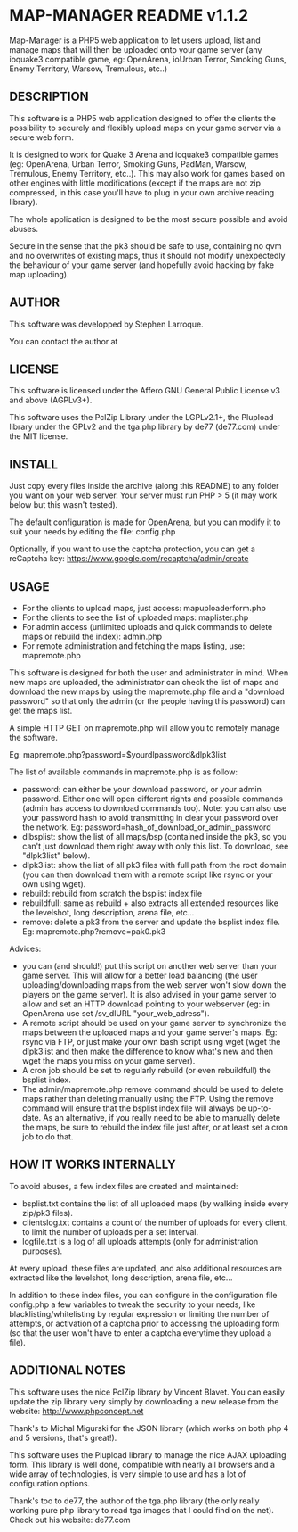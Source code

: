 MAP-MANAGER README v1.1.2
=======================
Map-Manager is a PHP5 web application to let users upload, list and manage maps that will then be uploaded onto your game server (any ioquake3 compatible game, eg: OpenArena, ioUrban Terror, Smoking Guns, Enemy Territory, Warsow, Tremulous, etc..)

DESCRIPTION
-----------

This software is a PHP5 web application designed to offer the clients the possibility to securely and flexibly upload maps on your game server via a secure web form.

It is designed to work for Quake 3 Arena and ioquake3 compatible games (eg: OpenArena, Urban Terror, Smoking Guns, PadMan, Warsow, Tremulous, Enemy Territory, etc..). This may also work for games based on other engines with little modifications (except if the maps are not zip compressed, in this case you'll have to plug in your own archive reading library).

The whole application is designed to be the most secure possible and avoid abuses.

Secure in the sense that the pk3 should be safe to use, containing no qvm and no overwrites of existing maps, thus it should not modify unexpectedly the behaviour of your game server (and hopefully avoid hacking by fake map uploading).

AUTHOR
------

This software was developped by Stephen Larroque.

You can contact the author at <lrq3000 at gmail dot com>

LICENSE
-------

This software is licensed under the Affero GNU General Public License v3 and above (AGPLv3+).

This software uses the PclZip Library under the LGPLv2.1+, the Plupload library under the GPLv2 and the tga.php library by de77 (de77.com) under the MIT license.

INSTALL
-------

Just copy every files inside the archive (along this README) to any folder you want on your web server. Your server must run PHP > 5 (it may work below but this wasn't tested).

The default configuration is made for OpenArena, but you can modify it to suit your needs by editing the file: config.php

Optionally, if you want to use the captcha protection, you can get a reCaptcha key: https://www.google.com/recaptcha/admin/create

USAGE
-----

- For the clients to upload maps, just access: mapuploaderform.php
- For the clients to see the list of uploaded maps: maplister.php
- For admin access (unlimited uploads and quick commands to delete maps or rebuild the index): admin.php
- For remote administration and fetching the maps listing, use: mapremote.php

This software is designed for both the user and administrator in mind. When new maps are uploaded, the administrator can check the list of maps and download the new maps by using the mapremote.php file and a "download password" so that only the admin (or the people having this password) can get the maps list.

A simple HTTP GET on mapremote.php will allow you to remotely manage the software.

Eg:
mapremote.php?password=$yourdlpassword&dlpk3list

The list of available commands in mapremote.php is as follow:
- password: can either be your download password, or your admin password. Either one will open different rights and possible commands (admin has access to download commands too).
Note: you can also use your password hash to avoid transmitting in clear your password over the network. Eg: password=hash_of_download_or_admin_password
- dlbsplist: show the list of all maps/bsp (contained inside the pk3, so you can't just download them right away with only this list. To download, see "dlpk3list" below).
- dlpk3list: show the list of all pk3 files with full path from the root domain (you can then download them with a remote script like rsync or your own using wget).
- rebuild: rebuild from scratch the bsplist index file
- rebuildfull: same as rebuild + also extracts all extended resources like the levelshot, long description, arena file, etc...
- remove: delete a pk3 from the server and update the bsplist index file. Eg: mapremote.php?remove=pak0.pk3

Advices:
- you can (and should!) put this script on another web server than your game server. This will allow for a better load balancing (the user uploading/downloading maps from the web server won't slow down the players on the game server). It is also advised in your game server to allow and set an HTTP download pointing to your webserver (eg: in OpenArena use set /sv_dlURL "your_web_adress").
- A remote script should be used on your game server to synchronize the maps between the uploaded maps and your game server's maps. Eg: rsync via FTP, or just make your own bash script using wget (wget the dlpk3list and then make the difference to know what's new and then wget the maps you miss on your game server).
- A cron job should be set to regularly rebuild (or even rebuildfull) the bsplist index.
- The admin/mapremote.php remove command should be used to delete maps rather than deleting manually using the FTP. Using the remove command will ensure that the bsplist index file will always be up-to-date. As an alternative, if you really need to be able to manually delete the maps, be sure to rebuild the index file just after, or at least set a cron job to do that.

HOW IT WORKS INTERNALLY
-----------------------

To avoid abuses, a few index files are created and maintained:

- bsplist.txt contains the list of all uploaded maps (by walking inside every zip/pk3 files).
- clientslog.txt contains a count of the number of uploads for every client, to limit the number of uploads per a set interval.
- logfile.txt is a log of all uploads attempts (only for administration purposes).

At every upload, these files are updated, and also additional resources are extracted like the levelshot, long description, arena file, etc...

In addition to these index files, you can configure in the configuration file config.php a few variables to tweak the security to your needs, like blacklisting/whitelisting by regular expression or limiting the number of attempts, or activation of a captcha prior to accessing the uploading form (so that the user won't have to enter a captcha everytime they upload a file).

ADDITIONAL NOTES
----------------

This software uses the nice PclZip library by Vincent Blavet. You can easily update the zip library very simply by downloading a new release from the website: http://www.phpconcept.net

Thank's to Michal Migurski for the JSON library (which works on both php 4 and 5 versions, that's great!).

This software uses the Plupload library to manage the nice AJAX uploading form. This library is well done, compatible with nearly all browsers and a wide array of technologies, is very simple to use and has a lot of configuration options.

Thank's too to de77, the author of the tga.php library (the only really working pure php library to read tga images that I could find on the net). Check out his website: de77.com
